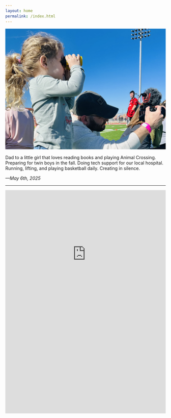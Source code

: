 ```yaml
---
layout: home
permalink: /index.html
---
```


![Now](assets/now.jpg)

Dad to a little girl that loves reading books and playing Animal Crossing. Preparing for twin boys in the fall. Doing tech support for our local hospital. Running, lifting, and playing basketball daily. Creating in silence.

*—May 6th, 2025*

----

<div style="width: 100%; height: 800px; overflow: hidden; position: relative;">
  <iframe 
    src="https://reederapp.net/Tkkabi0mQNe7RQtZCseHJg"
    style="position: absolute; top: -300px; left: 0; width: 100%; height: 1000px; border: none;"
    scrolling="no">
  </iframe>
</div>
